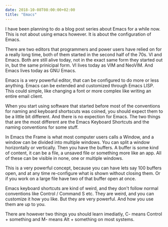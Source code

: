 ```yaml
---
date: 2018-10-08T08:00:00+02:00
title: "Emacs"
---
```


I have been planning to do a blog post series about Emacs for a while now. This is not about using emacs however. It is about the configuration of Emacs. 

There are two editors that programmers and power users have relied on for a really long time, both of them started in the second half of the 70s. VI and Emacs. Both are still alive today, not in the exact same form they started out in, but the same prinicipal form. VI lives today as VIM and NeoVIM. And Emacs lives today as GNU Emacs.

Emacs is a very powerful editor, that can be configured to do more or less anything. Emacs can be extended and customized through Emacs LISP. This could simple, like changing a font or more complex like writing an entire email client. 

When you start using software that started before most of the conventions for naming and keyboard shortscuts was coined, you should expect them to be a little bit different. And there is no expection for Emacs. The two things that are the most different are the Emacs Keyboard Shortcuts and the naming conventions for some stuff. 

In Emacs the Frame is what most computer users calls a Window, and a window can be divided into multiple windows. You can split a window horizontally or vertically. Then you have the buffers. A buffer is some kind of content, it can be a file, a unsaved file or something more like an app. All of these can be visible in none, one or multiple windows. 

This is a very powerful concept, because you can have lets say 100 buffers open, and at any time re-configure what is shown without closing them. Or if you work on a large file have two of that buffer open at once. 

Emacs keyboard shortcuts are kind of weird, and they don't follow normal conventions like Control / Command S etc. They are weird, and you can customize it how you like. But they are very powerful. And how you use them are up to you. 

There are however two things you should learn imediatly, C- means Control + something and M- means Alt + something on most systems. 
